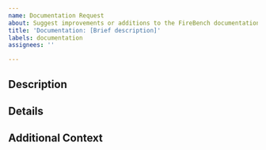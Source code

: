 ```yaml
---
name: Documentation Request
about: Suggest improvements or additions to the FireBench documentation
title: 'Documentation: [Brief description]'
labels: documentation
assignees: ''

---
```


## Description
<!-- Please provide a clear and concise description of the documentation improvement or addition you would like to suggest. -->

## Details
<!-- Provide detailed information about what should be improved or added. Include any relevant examples or links. -->

## Additional Context
<!-- Add any other context or screenshots about the documentation request here. -->

<!-- 
Sections of Documentation:
- User Guide
- API Reference
- Tutorials
- Examples
- Other (please specify)
-->
